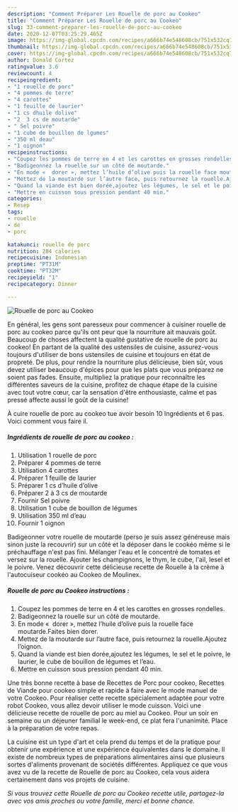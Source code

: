 ```yaml
---
description: "Comment Préparer Les Rouelle de porc au Cookeo"
title: "Comment Préparer Les Rouelle de porc au Cookeo"
slug: 33-comment-preparer-les-rouelle-de-porc-au-cookeo
date: 2020-12-07T03:25:29.465Z
image: https://img-global.cpcdn.com/recipes/a666b74e548608cb/751x532cq70/rouelle-de-porc-au-cookeo-photo-principale-de-la-recette.jpg
thumbnail: https://img-global.cpcdn.com/recipes/a666b74e548608cb/751x532cq70/rouelle-de-porc-au-cookeo-photo-principale-de-la-recette.jpg
cover: https://img-global.cpcdn.com/recipes/a666b74e548608cb/751x532cq70/rouelle-de-porc-au-cookeo-photo-principale-de-la-recette.jpg
author: Donald Cortez
ratingvalue: 3.6
reviewcount: 4
recipeingredient:
- "1 rouelle de porc"
- "4 pommes de terre"
- "4 carottes"
- "1 feuille de laurier"
- "1 cs dhuile dolive"
- "2  3 cs de moutarde"
- " Sel poivre"
- "1 cube de bouillon de lgumes"
- "350 ml deau"
- "1 oignon"
recipeinstructions:
- "Coupez les pommes de terre en 4 et les carottes en grosses rondelles."
- "Badigeonnez la rouelle sur un côté de moutarde."
- "En mode «  dorer », mettez l’huile d’olive puis la rouelle face moutarde.Faites bien dorer."
- "Mettez de la moutarde sur l’autre face, puis retournez la rouelle.Ajoutez l’oignon."
- "Quand la viande est bien dorée,ajoutez les légumes, le sel et le poivre, le laurier, le cube de bouillon de légumes et l’eau."
- "Mettre en cuisson sous pression pendant 40 min."
categories:
- Resep
tags:
- rouelle
- de
- porc

katakunci: rouelle de porc 
nutrition: 284 calories
recipecuisine: Indonesian
preptime: "PT31M"
cooktime: "PT32M"
recipeyield: "1"
recipecategory: Dinner

---
```



![Rouelle de porc au Cookeo](https://img-global.cpcdn.com/recipes/a666b74e548608cb/751x532cq70/rouelle-de-porc-au-cookeo-photo-principale-de-la-recette.jpg)

En général, les gens sont paresseux pour commencer à cuisiner rouelle de porc au cookeo parce qu'ils ont peur que la nourriture ait mauvais goût. Beaucoup de choses affectent la qualité gustative de rouelle de porc au cookeo! En partant de la qualité des ustensiles de cuisine, assurez-vous toujours d'utiliser de bons ustensiles de cuisine et toujours en état de propreté. De plus, pour rendre la nourriture plus délicieuse, bien sûr, vous devez utiliser beaucoup d'épices pour que les plats que vous préparez ne soient pas fades. Ensuite, multipliez la pratique pour reconnaître les différentes saveurs de la cuisine, profitez de chaque étape de la cuisine avec tout votre cœur, car la sensation d'être enthousiaste, calme et pas pressé affecte aussi le goût de la cuisine!

<!--inarticleads1-->

À cuire rouelle de porc au cookeo tue avoir besoin 10 Ingrédients et 6 pas. Voici comment vous faire il.

##### Ingrédients de rouelle de porc au cookeo :

1. Utilisation 1 rouelle de porc
1. Préparer 4 pommes de terre
1. Utilisation 4 carottes
1. Préparer 1 feuille de laurier
1. Préparer 1 cs d’huile d’olive
1. Préparer 2 à 3 cs de moutarde
1. Fournir  Sel poivre
1. Utilisation 1 cube de bouillon de légumes
1. Utilisation 350 ml d’eau
1. Fournir 1 oignon


Badigeonner votre rouelle de moutarde (perso je suis assez généreuse mais sinon juste la recouvrir) sur un côté et la déposer dans le cookéo même si le préchauffage n&#39;est pas fini. Mélanger l&#39;eau et le concentré de tomates et versez sur la rouelle. Ajouter les champignons, le thym, le cube, l&#39;ail, lesel et le poivre. Venez découvrir cette délicieuse recette de Rouelle à la crème à l&#39;autocuiseur cookéo au Cookeo de Moulinex. 

<!--inarticleads2-->

##### Rouelle de porc au Cookeo instructions :

1. Coupez les pommes de terre en 4 et les carottes en grosses rondelles.
1. Badigeonnez la rouelle sur un côté de moutarde.
1. En mode «  dorer », mettez l’huile d’olive puis la rouelle face moutarde.Faites bien dorer.
1. Mettez de la moutarde sur l’autre face, puis retournez la rouelle.Ajoutez l’oignon.
1. Quand la viande est bien dorée,ajoutez les légumes, le sel et le poivre, le laurier, le cube de bouillon de légumes et l’eau.
1. Mettre en cuisson sous pression pendant 40 min.


Une très bonne recette à base de Recettes de Porc pour cookeo, Recettes de Viande pour cookeo simple et rapide à faire avec le mode manuel de votre Cookeo. Pour réaliser cette recette spécialement adaptée pour votre robot Cookeo, vous allez devoir utiliser le mode cuisson. Voici une délicieuse recette de rouelle de porc au miel au Cookeo. Pour un soir en semaine ou un déjeuner familial le week-end, ce plat fera l&#39;unanimité. Place à la préparation de votre repas. 

<!--inarticleads1-->

<p>
La cuisine est un type d'art et cela prend du temps et de la pratique pour obtenir une expérience et une expérience équivalentes dans le domaine. Il existe de nombreux types de préparations alimentaires ainsi que plusieurs sortes d'aliments provenant de sociétés différentes. Appliquez ce que vous avez vu de la recette de Rouelle de porc au Cookeo, cela vous aidera certainement dans vos projets de cuisine.
</p>

<p>
<i>Si vous trouvez cette Rouelle de porc au Cookeo recette utile, partagez-la avec vos amis proches ou votre famille, merci et bonne chance.</i>
</p>
